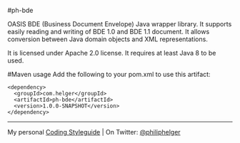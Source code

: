 #ph-bde

OASIS BDE (Business Document Envelope) Java wrapper library.
It supports easily reading and writing of BDE 1.0 and BDE 1.1 document.
It allows conversion between Java domain objects and XML representations.

It is licensed under Apache 2.0 license.
It requires at least Java 8 to be used.

#Maven usage
Add the following to your pom.xml to use this artifact:
```
<dependency>
  <groupId>com.helger</groupId>
  <artifactId>ph-bde</artifactId>
  <version>1.0.0-SNAPSHOT</version>
</dependency>
```

---

My personal [Coding Styleguide](https://github.com/phax/meta/blob/master/CodeingStyleguide.md) |
On Twitter: <a href="https://twitter.com/philiphelger">@philiphelger</a>
